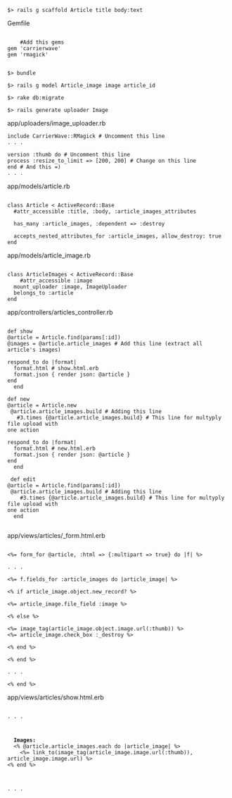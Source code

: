 

<pre><code>$> rails g scaffold Article title body:text</pre></code>

Gemfile
<pre><code>
	#Add this gems
gem 'carrierwave'
gem 'rmagick'
</pre></code>

<pre><code>
$> bundle
</pre></code>

<pre><code>$> rails g model Article_image image article_id</pre></code>

<pre><code>$> rake db:migrate</pre></code>

<pre><code>$> rails generate uploader Image</pre></code>

app/uploaders/image_uploader.rb
<pre><code>include CarrierWave::RMagick # Uncomment this line
. . .

version :thumb do # Uncomment this line
process :resize_to_limit => [200, 200] # Change on this line
end # And this =)
. . .
</pre></code>


app/models/article.rb
<pre><code>
class Article < ActiveRecord::Base
  #attr_accessible :title, :body, :article_images_attributes

  has_many :article_images, :dependent => :destroy
  
  accepts_nested_attributes_for :article_images, allow_destroy: true 
end
</pre></code>


app/models/article_image.rb
<pre><code>
class ArticleImages < ActiveRecord::Base
	#attr_accessible :image  
  mount_uploader :image, ImageUploader  
  belongs_to :article
end
</pre></code>


app/controllers/articles_controller.rb
<pre><code>
def show
@article = Article.find(params[:id])
@images = @article.article_images # Add this line (extract all article's images)

respond_to do |format|
  format.html # show.html.erb
  format.json { render json: @article }
end
  end

def new
@article = Article.new
 @article.article_images.build # Adding this line
   #3.times {@article.article_images.build} # This line for multyply file upload with 
one action

respond_to do |format|
  format.html # new.html.erb
  format.json { render json: @article }
end
  end

 def edit
@article = Article.find(params[:id])
 @article.article_images.build # Adding this line
	#3.times {@article.article_images.build} # This line for multyply file upload with 
one action
  end
  </pre></code>


app/views/articles/_form.html.erb
<pre><code>
<%= form_for @article, :html => {:multipart => true} do |f| %>

. . .

<%= f.fields_for :article_images do |article_image| %>

<% if article_image.object.new_record? %>

<%= article_image.file_field :image %>

<% else %>

<%= image_tag(article_image.object.image.url(:thumb)) %>
<%= article_image.check_box :_destroy %>

<% end %>

<% end %>

. . .

<% end %> 
</pre></code>


app/views/articles/show.html.erb
<pre><code>
. . .

<p>
  <b>Images:</b>
  <% @article.article_images.each do |article_image| %>
	<%= link_to(image_tag(article_image.image.url(:thumb)), 
article_image.image.url) %>
<% end %>
</p>

. . .
</pre></code>
